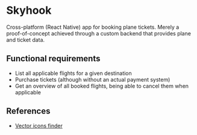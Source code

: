 # Skyhook

Cross-platform (React Native) app for booking plane tickets. Merely a proof-of-concept achieved through a
custom backend that provides plane and ticket data.

## Functional requirements

- List all applicable flights for a given destination
- Purchase tickets (although without an actual payment system)
- Get an overview of all booked flights, being able to cancel them when applicable

## References

- [Vector icons finder](https://icons.expo.fyi/Index)
